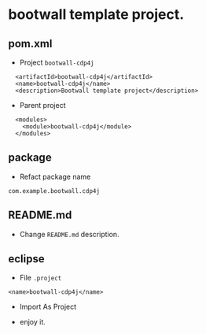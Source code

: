 # bootwall template project.

## pom.xml

* Project `bootwall-cdp4j`

```
  <artifactId>bootwall-cdp4j</artifactId>
  <name>bootwall-cdp4j</name>
  <description>Bootwall template project</description>
```

* Parent project

```
  <modules>
    <module>bootwall-cdp4j</module>
  </modules>
```

## package

* Refact package name

```
com.example.bootwall.cdp4j
```

## README.md

* Change `README.md` description.

## eclipse

* File `.project`

```
<name>bootwall-cdp4j</name>
```

* Import As Project

* enjoy it.
